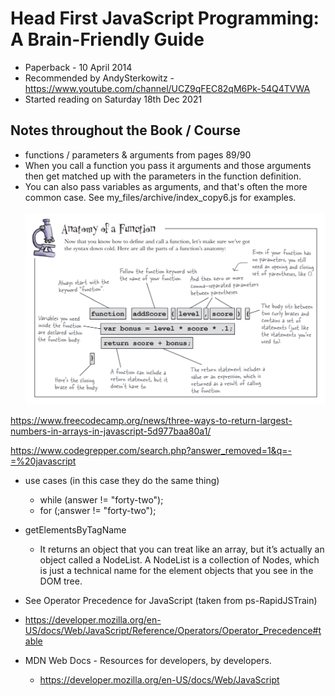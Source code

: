 # Head First JavaScript Programming: A Brain-Friendly Guide

- Paperback - 10 April 2014
- Recommended by AndySterkowitz - https://www.youtube.com/channel/UCZ9qFEC82qM6Pk-54Q4TVWA
- Started reading on Saturday 18th Dec 2021

## Notes throughout the Book / Course

- functions / parameters & arguments from pages 89/90
- When you call a function you pass it arguments and those arguments then get matched up with the parameters in the function definition.
- You can also pass variables as arguments, and that's often the more common case. See my_files/archive/index_copy6.js for examples.<br/><br/>
  ![](./AnatomyofaFunction.png)

https://www.freecodecamp.org/news/three-ways-to-return-largest-numbers-in-arrays-in-javascript-5d977baa80a1/

https://www.codegrepper.com/search.php?answer_removed=1&q=-=%20javascript

- use cases (in this case they do the same thing)

  - while (answer != "forty-two");
  - for (;answer != "forty-two");

- getElementsByTagName

  - It returns an object that you can treat like an array,
    but it’s actually an object called a NodeList. A NodeList is a collection of Nodes, which is just a technical name
    for the element objects that you see in the DOM tree.

- See Operator Precedence for JavaScript (taken from ps-RapidJSTrain)
- https://developer.mozilla.org/en-US/docs/Web/JavaScript/Reference/Operators/Operator_Precedence#table

- MDN Web Docs - Resources for developers, by developers.
  - https://developer.mozilla.org/en-US/docs/Web/JavaScript
